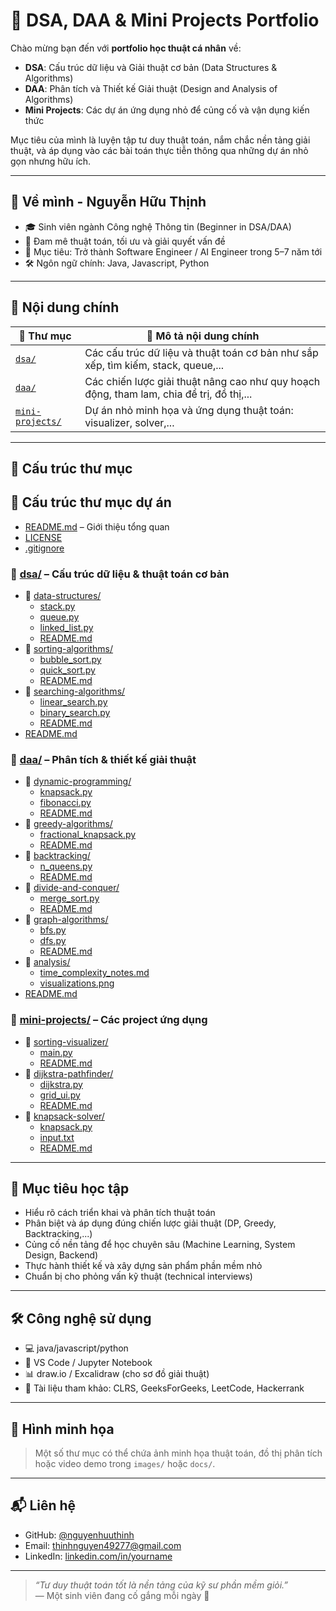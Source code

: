 # 📘 DSA, DAA & Mini Projects Portfolio

Chào mừng bạn đến với **portfolio học thuật cá nhân** về:

- **DSA**: Cấu trúc dữ liệu và Giải thuật cơ bản (Data Structures & Algorithms)
- **DAA**: Phân tích và Thiết kế Giải thuật (Design and Analysis of Algorithms)
- **Mini Projects**: Các dự án ứng dụng nhỏ để củng cố và vận dụng kiến thức

Mục tiêu của mình là luyện tập tư duy thuật toán, nắm chắc nền tảng giải thuật, và áp dụng vào các bài toán thực tiễn thông qua những dự án nhỏ gọn nhưng hữu ích.

---

## 🧠 Về mình - Nguyễn Hữu Thịnh

- 🎓 Sinh viên ngành Công nghệ Thông tin (Beginner in DSA/DAA)
- 🧩 Đam mê thuật toán, tối ưu và giải quyết vấn đề
- 🎯 Mục tiêu: Trở thành Software Engineer / AI Engineer trong 5–7 năm tới
- 🛠️ Ngôn ngữ chính: Java, Javascript, Python

---

## 📂 Nội dung chính

| 📁 Thư mục       | 📄 Mô tả nội dung chính |
|------------------|--------------------------|
| [`dsa/`](./dsa/) | Các cấu trúc dữ liệu và thuật toán cơ bản như sắp xếp, tìm kiếm, stack, queue,... |
| [`daa/`](./daa/) | Các chiến lược giải thuật nâng cao như quy hoạch động, tham lam, chia để trị, đồ thị,... |
| [`mini-projects/`](./mini-projects/) | Dự án nhỏ minh họa và ứng dụng thuật toán: visualizer, solver,... |

---

## 📂 Cấu trúc thư mục 

## 📁 Cấu trúc thư mục dự án

- [README.md](./README.md) – Giới thiệu tổng quan
- [LICENSE](./LICENSE)
- [.gitignore](./.gitignore)

### 📂 [dsa/](./dsa) – Cấu trúc dữ liệu & thuật toán cơ bản
- 📁 [data-structures/](./dsa/data-structures)
  - [stack.py](./dsa/data-structures/stack.py)
  - [queue.py](./dsa/data-structures/queue.py)
  - [linked_list.py](./dsa/data-structures/linked_list.py)
  - [README.md](./dsa/data-structures/README.md)
- 📁 [sorting-algorithms/](./dsa/sorting-algorithms)
  - [bubble_sort.py](./dsa/sorting-algorithms/bubble_sort.py)
  - [quick_sort.py](./dsa/sorting-algorithms/quick_sort.py)
  - [README.md](./dsa/sorting-algorithms/README.md)
- 📁 [searching-algorithms/](./dsa/searching-algorithms)
  - [linear_search.py](./dsa/searching-algorithms/linear_search.py)
  - [binary_search.py](./dsa/searching-algorithms/binary_search.py)
  - [README.md](./dsa/searching-algorithms/README.md)
- [README.md](./dsa/README.md)

### 📂 [daa/](./daa) – Phân tích & thiết kế giải thuật
- 📁 [dynamic-programming/](./daa/dynamic-programming)
  - [knapsack.py](./daa/dynamic-programming/knapsack.py)
  - [fibonacci.py](./daa/dynamic-programming/fibonacci.py)
  - [README.md](./daa/dynamic-programming/README.md)
- 📁 [greedy-algorithms/](./daa/greedy-algorithms)
  - [fractional_knapsack.py](./daa/greedy-algorithms/fractional_knapsack.py)
  - [README.md](./daa/greedy-algorithms/README.md)
- 📁 [backtracking/](./daa/backtracking)
  - [n_queens.py](./daa/backtracking/n_queens.py)
  - [README.md](./daa/backtracking/README.md)
- 📁 [divide-and-conquer/](./daa/divide-and-conquer)
  - [merge_sort.py](./daa/divide-and-conquer/merge_sort.py)
  - [README.md](./daa/divide-and-conquer/README.md)
- 📁 [graph-algorithms/](./daa/graph-algorithms)
  - [bfs.py](./daa/graph-algorithms/bfs.py)
  - [dfs.py](./daa/graph-algorithms/dfs.py)
  - [README.md](./daa/graph-algorithms/README.md)
- 📁 [analysis/](./daa/analysis)
  - [time_complexity_notes.md](./daa/analysis/time_complexity_notes.md)
  - [visualizations.png](./daa/analysis/visualizations.png)
- [README.md](./daa/README.md)

### 📂 [mini-projects/](./mini-projects) – Các project ứng dụng
- 📁 [sorting-visualizer/](./mini-projects/sorting-visualizer)
  - [main.py](./mini-projects/sorting-visualizer/main.py)
  - [README.md](./mini-projects/sorting-visualizer/README.md)
- 📁 [dijkstra-pathfinder/](./mini-projects/dijkstra-pathfinder)
  - [dijkstra.py](./mini-projects/dijkstra-pathfinder/dijkstra.py)
  - [grid_ui.py](./mini-projects/dijkstra-pathfinder/grid_ui.py)
  - [README.md](./mini-projects/dijkstra-pathfinder/README.md)
- 📁 [knapsack-solver/](./mini-projects/knapsack-solver)
  - [knapsack.py](./mini-projects/knapsack-solver/knapsack.py)
  - [input.txt](./mini-projects/knapsack-solver/input.txt)
  - [README.md](./mini-projects/knapsack-solver/README.md)

 
---

## 🎯 Mục tiêu học tập

- Hiểu rõ cách triển khai và phân tích thuật toán
- Phân biệt và áp dụng đúng chiến lược giải thuật (DP, Greedy, Backtracking,...)
- Củng cố nền tảng để học chuyên sâu (Machine Learning, System Design, Backend)
- Thực hành thiết kế và xây dựng sản phẩm phần mềm nhỏ
- Chuẩn bị cho phỏng vấn kỹ thuật (technical interviews)

---

## 🛠 Công nghệ sử dụng

- 💻 java/javascript/python
- 📘 VS Code / Jupyter Notebook
- 📊 draw.io / Excalidraw (cho sơ đồ giải thuật)
- 🔖 Tài liệu tham khảo: CLRS, GeeksForGeeks, LeetCode, Hackerrank

---

## 📸 Hình minh họa

> Một số thư mục có thể chứa ảnh minh họa thuật toán, đồ thị phân tích hoặc video demo trong `images/` hoặc `docs/`.

---

## 📬 Liên hệ

- GitHub: [@nguyenhuuthinh](https://github.com/thinhnguyen644)
- Email: thinhnguyen49277@gmail.com
- LinkedIn: [linkedin.com/in/yourname](https://linkedin.com/in/yourname)

---

> *“Tư duy thuật toán tốt là nền tảng của kỹ sư phần mềm giỏi.”*  
> — Một sinh viên đang cố gắng mỗi ngày 💪

